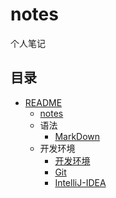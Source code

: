 # notes

个人笔记

## 目录

- [README](../README.md)
  - [notes](../notes.md)
  - 语法
    - [MarkDown](../notes/语法/MarkDown.md)
  - 开发环境
    - [开发环境](开发环境/开发环境.md)
    - [Git](开发环境/Git.md)
    - [IntelliJ-IDEA](开发环境/IntelliJ-IDEA.md)
